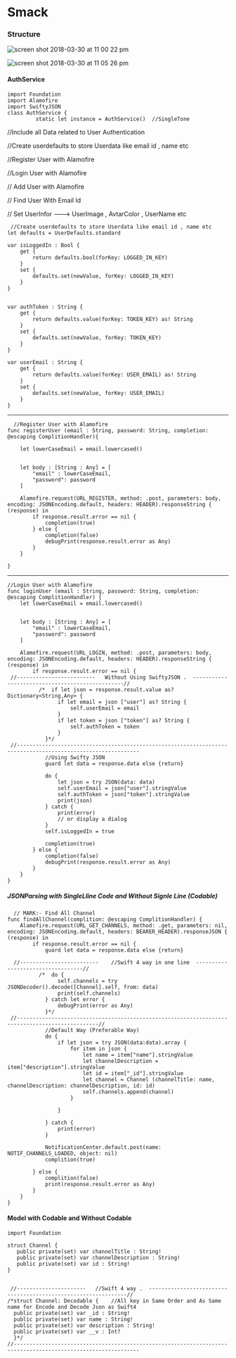 # Smack

### Structure

![screen shot 2018-03-30 at 11 00 22 pm](https://user-images.githubusercontent.com/11573422/38153749-95d42a98-346e-11e8-9237-2c51e673b7db.png)

![screen shot 2018-03-30 at 11 05 26 pm](https://user-images.githubusercontent.com/11573422/38153843-0455843a-346f-11e8-9a8a-8eb0d7534976.png)

#### AuthService 
    import Foundation
    import Alamofire
    import SwiftyJSON
    class AuthService {
             static let instance = AuthService()  //SingleTone

//Include all Data related to User Authentication

   //Create userdefaults to store Userdata like email id , name etc
   
   //Register User with Alamofire
   
   //Login User with Alamofire
   
   // Add User with Alamofire
   
   // Find User With Email Id
   
   // Set UserInfor ---> UserImage , AvtarColor , UserName etc


     //Create userdefaults to store Userdata like email id , name etc
    let defaults = UserDefaults.standard
    
    var isLoggedIn : Bool {
        get {
            return defaults.bool(forKey: LOGGED_IN_KEY)
        }
        set {
            defaults.set(newValue, forKey: LOGGED_IN_KEY)
        }
    }
    
    
    var authToken : String {
        get {
            return defaults.value(forKey: TOKEN_KEY) as! String
        }
        set {
            defaults.set(newValue, forKey: TOKEN_KEY)
        }
    }
    
    var userEmail : String {
        get {
            return defaults.value(forKey: USER_EMAIL) as! String
        }
        set {
            defaults.set(newValue, forKey: USER_EMAIL)
        }
    }
 
 ---
   
      //Register User with Alamofire
    func registerUser (email : String, password: String, completion: @escaping ComplitionHandler){
        
        let lowerCaseEmail = email.lowercased()
      
        
        let body : [String : Any] = [
            "email" : lowerCaseEmail,
            "password": password
        ]
        
        Alamofire.request(URL_REGISTER, method: .post, parameters: body, encoding: JSONEncoding.default, headers: HEADER).responseString { (response) in
            if response.result.error == nil {
                completion(true)
            } else {
                completion(false)
                debugPrint(response.result.error as Any)
            }
        }
        
    }
    
 ---
    
    //Login User with Alamofire
    func loginUser (email : String, password: String, completion: @escaping ComplitionHandler) {
        let lowerCaseEmail = email.lowercased()
        
        
        let body : [String : Any] = [
            "email" : lowerCaseEmail,
            "password": password
        ]
        
        Alamofire.request(URL_LOGIN, method: .post, parameters: body, encoding: JSONEncoding.default, headers: HEADER).responseString { (response) in
            if response.result.error == nil {
     //-------------------------   Without Using SwiftyJSON .  ------------------------------------------------//           
              /*  if let json = response.result.value as? Dictionary<String,Any> {
                    if let email = json ["user"] as? String {
                        self.userEmail = email
                    }
                    if let token = json ["token"] as? String {
                        self.authToken = token
                    }
                }*/
     //-------------------------------------------------------------------------------------------------------------           
                //Using Swifty JSON
                guard let data = response.data else {return}
                
                do {
                    let json = try JSON(data: data)
                    self.userEmail = json["user"].stringValue
                    self.authToken = json["token"].stringValue
                    print(json)
                } catch {
                    print(error)
                    // or display a dialog
                }
                self.isLoggedIn = true
               
                completion(true)
            } else {
                completion(false)
                debugPrint(response.result.error as Any)
            }
        }
    }
    
 ##### JSONParsing with SingleLline Code and Without Signle Line (Codable)
    
      // MARK:- Find All Channel
    func findAllChannel(complition: @escaping ComplitionHandler) {
        Alamofire.request(URL_GET_CHANNELS, method: .get, parameters: nil, encoding: JSONEncoding.default, headers: BEARER_HEADER).responseJSON { (response) in
            if response.result.error == nil {
                guard let data = response.data else {return}
                
      //-------------------------    //Swift 4 way in one line  ----------------------------------//
              /*  do {
                    self.channels = try JSONDecoder().decode([Channel].self, from: data)
                    print(self.channels)
                } catch let error {
                    debugPrint(error as Any)
                }*/
     //------------------------------------------------------------------------------------------------//              
                //Default Way (Preferable Way)
                do {
                    if let json = try JSON(data:data).array {
                        for item in json {
                            let name = item["name"].stringValue
                            let channelDescription = item["description"].stringValue
                            let id = item["_id"].stringValue
                            let channel = Channel (channelTitle: name, channelDescription: channelDescription, id: id)
                            self.channels.append(channel)
                        }
                       
                    }
                    
                } catch {
                    print(error)
                }
                
                NotificationCenter.default.post(name: NOTIF_CHANNELS_LOADED, object: nil)
                complition(true)
                
            } else {
                complition(false)
                print(response.result.error as Any)
            }
        }
    }
    
 #### Model with Codable and Without Codable
 
    import Foundation

    struct Channel {
       public private(set) var channelTitle : String!
       public private(set) var channelDescription : String!
       public private(set) var id : String!
    }


     //----------------------   //Swift 4 way .  ---------------------------------------------------------------//
    /*struct Channel: Decodable {    //All key in Same Order and As Same name for Encode and Decode Json as Swift4
      public private(set) var _id : String!
      public private(set) var name : String!
      public private(set) var description : String!
      public private(set) var __v : Int?
      }*/
    //--------------------------------------------------------------------------------------------------------------

 
